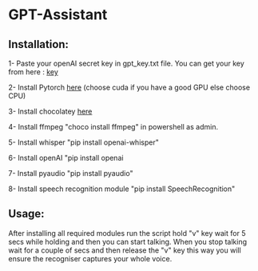 # GPT-Assistant

## Installation:

1- Paste your openAI secret key in gpt_key.txt file. You can get your key from here : [key](https://platform.openai.com/account/api-keys)

2- Install Pytorch [here](https://pytorch.org/get-started/locally/) (choose cuda if you have a good GPU else choose CPU)

3- Install chocolatey [here](https://chocolatey.org/install)

4- Install ffmpeg "choco install ffmpeg" in powershell as admin.

5- Install whisper "pip install openai-whisper"

6- Install openAI "pip install openai

7- Install pyaudio "pip install pyaudio"

8- Install speech recognition module "pip install SpeechRecognition"

## Usage:

After installing all required modules run the script hold "v" key wait for 5 secs while holding and then you can start talking. When you stop talking wait for a couple of secs and then release the "v" key this way you will ensure the recogniser captures your whole voice.
